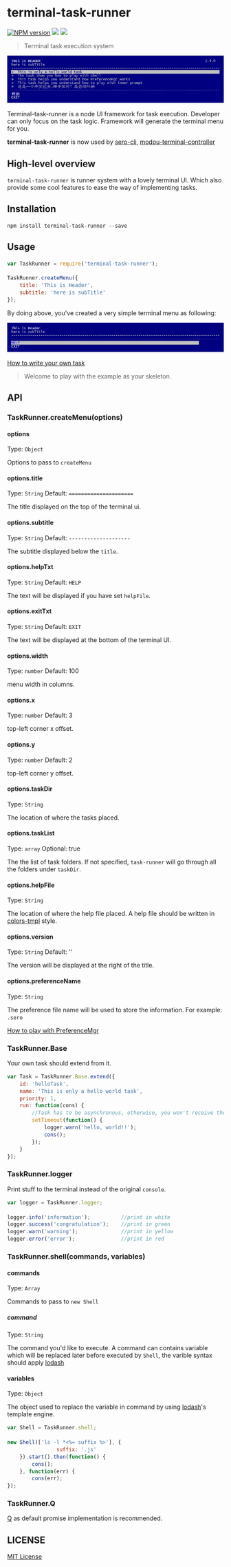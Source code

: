 terminal-task-runner
===========
[![NPM version][npm-image]][npm-url]
![][david-url]
![][travis-url]


> Terminal task execution system

![](https://raw.githubusercontent.com/leftstick/task-runner/master/docs/img/example.png)

Terminal-task-runner is a node UI framework for task execution. Developer can only focus on the task logic. Framework will generate the terminal menu for you.

**terminal-task-runner** is now used by [sero-cli](https://github.com/leftstick/Sero-cli), [modou-terminal-controller](https://github.com/leftstick/modou-terminal-controller)

## High-level overview ##

`terminal-task-runner` is runner system with a lovely terminal UI. Which also provide some cool features to ease the way of implementing tasks. 

## Installation ##

```shell
npm install terminal-task-runner --save
```

## Usage ##

```JavaScript
var TaskRunner = require('terminal-task-runner');

TaskRunner.createMenu({
    title: 'This is Header',
    subtitle: 'here is subTitle'
});
```

By doing above, you've created a very simple terminal menu as following:

![](https://raw.githubusercontent.com/leftstick/task-runner/master/docs/img/step01.png)

[How to write your own task](./docs/how_to_write_task.md)
> Welcome to play with the example as your skeleton. 


## API ##

### TaskRunner.createMenu(options) ###

#### options
Type: `Object`

Options to pass to `createMenu`

#### options.title
Type: `String`
Default: `=====================`

The title displayed on the top of the terminal ui. 

#### options.subtitle
Type: `String`
Default: `--------------------`

The subtitle displayed below the `title`.

#### options.helpTxt
Type: `String`
Default: `HELP`

The text will be displayed if you have set `helpFile`.

#### options.exitTxt
Type: `String`
Default: `EXIT`

The text will be displayed at the bottom of the terminal UI.

#### options.width
Type: `number`
Default: 100

menu width in columns.

#### options.x
Type: `number`
Default: 3

top-left corner x offset.


#### options.y
Type: `number`
Default: 2

top-left corner y offset.

#### options.taskDir
Type: `String`

The location of where the tasks placed.

#### options.taskList
Type: `array`
Optional: true

The the list of task folders. If not specified, `task-runner` will go through all the folders under `taskDir`.

#### options.helpFile
Type: `String`

The location of where the help file placed. A help file should be written in [colors-tmpl](https://github.com/rvagg/colors-tmpl) style.

#### options.version
Type: `String`
Default: ''

The version will be displayed at the right of the title.

#### options.preferenceName
Type: `String`

The preference file name will be used to store the information. For example: `.sero`

[How to play with PreferenceMgr](./docs/how_to_use_prefmgr.md)

### TaskRunner.Base ###

Your own task should extend from it.

```JavaScript
var Task = TaskRunner.Base.extend({
    id: 'helloTask',
    name: 'This is only a hello world task',
    priority: 1,
    run: function(cons) {
        //Task has to be asynchronous, otherwise, you won't receive the finish/error event
        setTimeout(function() {
            logger.warn('hello, world!!');
            cons();
        });
    }
});
```

### TaskRunner.logger ###

Print stuff to the terminal instead of the original `console`.

```JavaScript
var logger = TaskRunner.logger;

logger.info('information');          //print in white
logger.success('congratulation');    //print in green
logger.warn('warning');              //print in yellow
logger.error('error');               //print in red
```

### TaskRunner.shell(commands, variables) ###

#### commands
Type: `Array`

Commands to pass to `new Shell`

##### command
Type: `String`

The command you'd like to execute. A command can contains variable which will be replaced later before executed by `Shell`, the varible syntax should apply [lodash](http://lodash.com/docs#template)

#### variables
Type: `Object`

The object used to replace the variable in command by using [lodash](http://lodash.com/docs#template)'s template engine.

```JavaScript
var Shell = TaskRunner.shell;

new Shell(['ls -l *<%= suffix %>'], {
                suffix: '.js'
    }).start().then(function() {
        cons();
    }, function(err) {
        cons(err);
});
```


### TaskRunner.Q ###

[Q](https://github.com/kriskowal/q) as default promise implementation is recommended.


## LICENSE ##

[MIT License](https://raw.githubusercontent.com/leftstick/task-runner/master/LICENSE)


[npm-url]: https://npmjs.org/package/terminal-task-runner
[npm-image]: https://badge.fury.io/js/terminal-task-runner.png
[david-url]:https://david-dm.org/leftstick/task-runner.png
[travis-url]:https://api.travis-ci.org/leftstick/task-runner.svg?branch=master